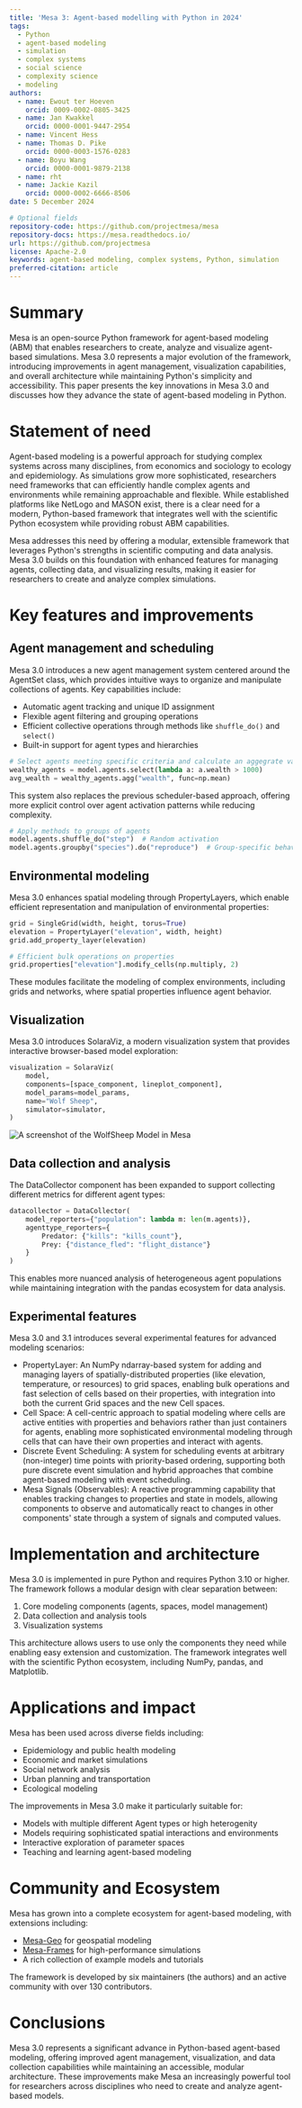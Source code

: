 ```yaml
---
title: 'Mesa 3: Agent-based modelling with Python in 2024'
tags:
  - Python
  - agent-based modeling
  - simulation
  - complex systems
  - social science
  - complexity science
  - modeling
authors:
  - name: Ewout ter Hoeven
    orcid: 0009-0002-0805-3425
  - name: Jan Kwakkel
    orcid: 0000-0001-9447-2954
  - name: Vincent Hess
  - name: Thomas D. Pike
    orcid: 0000-0003-1576-0283
  - name: Boyu Wang
    orcid: 0000-0001-9879-2138
  - name: rht
  - name: Jackie Kazil
    orcid: 0000-0002-6666-8506
date: 5 December 2024

# Optional fields
repository-code: https://github.com/projectmesa/mesa
repository-docs: https://mesa.readthedocs.io/
url: https://github.com/projectmesa
license: Apache-2.0
keywords: agent-based modeling, complex systems, Python, simulation
preferred-citation: article
---
```


# Summary
Mesa is an open-source Python framework for agent-based modeling (ABM) that enables researchers to create, analyze and visualize agent-based simulations. Mesa 3.0 represents a major evolution of the framework, introducing improvements in agent management, visualization capabilities, and overall architecture while maintaining Python's simplicity and accessibility. This paper presents the key innovations in Mesa 3.0 and discusses how they advance the state of agent-based modeling in Python.

# Statement of need
Agent-based modeling is a powerful approach for studying complex systems across many disciplines, from economics and sociology to ecology and epidemiology. As simulations grow more sophisticated, researchers need frameworks that can efficiently handle complex agents and environments while remaining approachable and flexible. While established platforms like NetLogo and MASON exist, there is a clear need for a modern, Python-based framework that integrates well with the scientific Python ecosystem while providing robust ABM capabilities.

Mesa addresses this need by offering a modular, extensible framework that leverages Python's strengths in scientific computing and data analysis. Mesa 3.0 builds on this foundation with enhanced features for managing agents, collecting data, and visualizing results, making it easier for researchers to create and analyze complex simulations.

# Key features and improvements
## Agent management and scheduling
Mesa 3.0 introduces a new agent management system centered around the AgentSet class, which provides intuitive ways to organize and manipulate collections of agents. Key capabilities include:

- Automatic agent tracking and unique ID assignment
- Flexible agent filtering and grouping operations
- Efficient collective operations through methods like `shuffle_do()` and `select()`
- Built-in support for agent types and hierarchies

```python
# Select agents meeting specific criteria and calculate an aggegrate value
wealthy_agents = model.agents.select(lambda a: a.wealth > 1000)
avg_wealth = wealthy_agents.agg("wealth", func=np.mean)
```

This system also replaces the previous scheduler-based approach, offering more explicit control over agent activation patterns while reducing complexity.

```python
# Apply methods to groups of agents
model.agents.shuffle_do("step")  # Random activation
model.agents.groupby("species").do("reproduce")  # Group-specific behaviors
```

## Environmental modeling
Mesa 3.0 enhances spatial modeling through PropertyLayers, which enable efficient representation and manipulation of environmental properties:

```python
grid = SingleGrid(width, height, torus=True)
elevation = PropertyLayer("elevation", width, height)
grid.add_property_layer(elevation)

# Efficient bulk operations on properties
grid.properties["elevation"].modify_cells(np.multiply, 2)
```

These modules facilitate the modeling of complex environments, including grids and networks, where spatial properties influence agent behavior.

## Visualization
Mesa 3.0 introduces SolaraViz, a modern visualization system that provides interactive browser-based model exploration:

```python
visualization = SolaraViz(
    model,
    components=[space_component, lineplot_component],
    model_params=model_params,
    name="Wolf Sheep",
    simulator=simulator,
)
```

![A screenshot of the WolfSheep Model in Mesa](../docs/images/wolf_sheep.png)

## Data collection and analysis
The DataCollector component has been expanded to support collecting different metrics for different agent types:

```python
datacollector = DataCollector(
    model_reporters={"population": lambda m: len(m.agents)},
    agenttype_reporters={
        Predator: {"kills": "kills_count"},
        Prey: {"distance_fled": "flight_distance"}
    }
)
```

This enables more nuanced analysis of heterogeneous agent populations while maintaining integration with the pandas ecosystem for data analysis.

## Experimental features
Mesa 3.0 and 3.1 introduces several experimental features for advanced modeling scenarios:

- PropertyLayer: An NumPy ndarray-based system for adding and managing layers of spatially-distributed properties (like elevation, temperature, or resources) to grid spaces, enabling bulk operations and fast selection of cells based on their properties, with  integration into both the current Grid spaces and the new Cell spaces.
- Cell Space: A cell-centric approach to spatial modeling where cells are active entities with properties and behaviors rather than just containers for agents, enabling more sophisticated environmental modeling through cells that can have their own properties and interact with agents.
- Discrete Event Scheduling: A system for scheduling events at arbitrary (non-integer) time points with priority-based ordering, supporting both pure discrete event simulation and hybrid approaches that combine agent-based modeling with event scheduling.
- Mesa Signals (Observables): A reactive programming capability that enables tracking changes to properties and state in models, allowing components to observe and automatically react to changes in other components' state through a system of signals and computed values.

# Implementation and architecture
Mesa 3.0 is implemented in pure Python and requires Python 3.10 or higher. The framework follows a modular design with clear separation between:

1. Core modeling components (agents, spaces, model management)
2. Data collection and analysis tools
3. Visualization systems

This architecture allows users to use only the components they need while enabling easy extension and customization. The framework integrates well with the scientific Python ecosystem, including NumPy, pandas, and Matplotlib.

# Applications and impact
Mesa has been used across diverse fields including:

- Epidemiology and public health modeling
- Economic and market simulations
- Social network analysis
- Urban planning and transportation
- Ecological modeling

The improvements in Mesa 3.0 make it particularly suitable for:

- Models with multiple different Agent types or high heterogenity
- Models requiring sophisticated spatial interactions and environments
- Interactive exploration of parameter spaces
- Teaching and learning agent-based modeling

# Community and Ecosystem
Mesa has grown into a complete ecosystem for agent-based modeling, with extensions including:
- [Mesa-Geo](https://github.com/projectmesa/mesa-geo) for geospatial modeling
- [Mesa-Frames](https://github.com/projectmesa/mesa-frames) for high-performance simulations
- A rich collection of example models and tutorials

The framework is developed by six maintainers (the authors) and an active community with over 130 contributors.

# Conclusions
Mesa 3.0 represents a significant advance in Python-based agent-based modeling, offering improved agent management, visualization, and data collection capabilities while maintaining an accessible, modular architecture. These improvements make Mesa an increasingly powerful tool for researchers across disciplines who need to create and analyze agent-based models.
